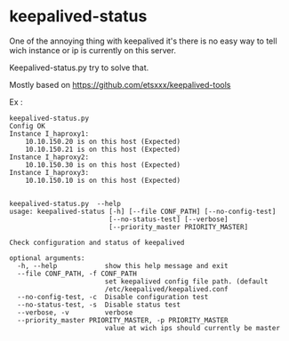 # keepalived-status

One of the annoying thing with keepalived it's there is no easy way to tell wich instance or ip is currently on this server.

Keepalived-status.py try to solve that.

Mostly based on  https://github.com/etsxxx/keepalived-tools

Ex :
```
keepalived-status.py
Config OK
Instance I_haproxy1:
    10.10.150.20 is on this host (Expected)
    10.10.150.21 is on this host (Expected)
Instance I_haproxy2:
    10.10.150.30 is on this host (Expected) 
Instance I_haproxy3:
    10.10.150.10 is on this host (Expected)
  
    
keepalived-status.py  --help
usage: keepalived-status [-h] [--file CONF_PATH] [--no-config-test]
                         [--no-status-test] [--verbose]
                         [--priority_master PRIORITY_MASTER]

Check configuration and status of keepalived

optional arguments:
  -h, --help            show this help message and exit
  --file CONF_PATH, -f CONF_PATH
                        set keepalived config file path. (default
                        /etc/keepalived/keepalived.conf
  --no-config-test, -c  Disable configuration test
  --no-status-test, -s  Disable status test
  --verbose, -v         verbose
  --priority_master PRIORITY_MASTER, -p PRIORITY_MASTER
                        value at wich ips should currently be master
```
